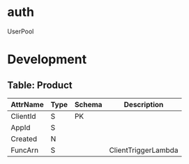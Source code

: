 # auth

UserPool

# Development

## Table: Product

|AttrName|Type|Schema|Description        |
|--------|----|------|-------------------|
|ClientId|S   |PK    |                   |
|AppId   |S   |      |                   |
|Created |N   |      |                   |
|FuncArn |S   |      |ClientTriggerLambda|

